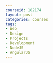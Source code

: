 ```yaml
---
courseid: 182174
layout: post
categories: courses
tags:
- Web
- Design
- Projects
- Development
- NodeJS
- AngularJS
---
```

